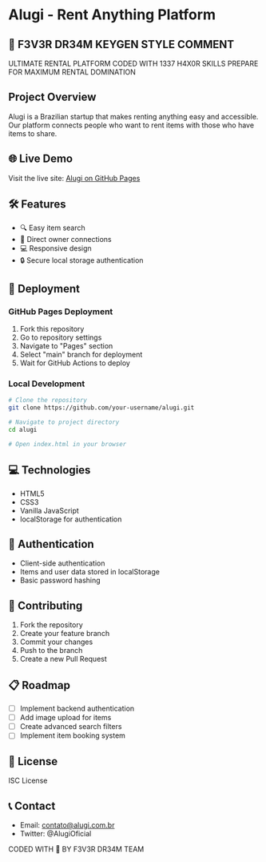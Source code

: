 # Alugi - Rent Anything Platform

## 🚀 F3V3R DR34M KEYGEN STYLE COMMENT
ULTIMATE RENTAL PLATFORM CODED WITH 1337 H4X0R SKILLS
PREPARE FOR MAXIMUM RENTAL DOMINATION

## Project Overview
Alugi is a Brazilian startup that makes renting anything easy and accessible. Our platform connects people who want to rent items with those who have items to share.

## 🌐 Live Demo
Visit the live site: [Alugi on GitHub Pages](https://your-username.github.io/alugi)

## 🛠 Features
- 🔍 Easy item search
- 🤝 Direct owner connections
- 💻 Responsive design
- 🔒 Secure local storage authentication

## 🚀 Deployment

### GitHub Pages Deployment
1. Fork this repository
2. Go to repository settings
3. Navigate to "Pages" section
4. Select "main" branch for deployment
5. Wait for GitHub Actions to deploy

### Local Development
```bash
# Clone the repository
git clone https://github.com/your-username/alugi.git

# Navigate to project directory
cd alugi

# Open index.html in your browser
```

## 💻 Technologies
- HTML5
- CSS3
- Vanilla JavaScript
- localStorage for authentication

## 🔐 Authentication
- Client-side authentication
- Items and user data stored in localStorage
- Basic password hashing

## 🤝 Contributing
1. Fork the repository
2. Create your feature branch
3. Commit your changes
4. Push to the branch
5. Create a new Pull Request

## 📋 Roadmap
- [ ] Implement backend authentication
- [ ] Add image upload for items
- [ ] Create advanced search filters
- [ ] Implement item booking system

## 📄 License
ISC License

## 📞 Contact
- Email: contato@alugi.com.br
- Twitter: @AlugiOficial

CODED WITH 💚 BY F3V3R DR34M TEAM
